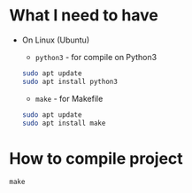 # What I need to have

- On Linux (Ubuntu)
    - `python3` - for compile on Python3

    ```bash
    sudo apt update
    sudo apt install python3
    ```

    - `make` - for Makefile

    ```bash
    sudo apt update
    sudo apt install make
    ```

# How to compile project

```
make
```
